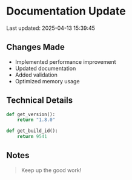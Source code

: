 # Documentation Update

Last updated: 2025-04-13 15:39:45

## Changes Made
- Implemented performance improvement
- Updated documentation
- Added validation
- Optimized memory usage

## Technical Details
```python
def get_version():
    return "1.8.0"

def get_build_id():
    return 9541
```

## Notes
> Keep up the good work!
